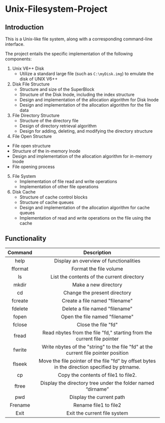 # Unix-Filesystem-Project

## Introduction

This is a Unix-like file system, along with a corresponding command-line interface.

The project entails the specific implementation of the following components:

1. Unix V6++ Disk
   - Utilize a standard large file (such as `C:\myDisk.img`) to emulate the disk of UNIX V6++
2. Disk File Structure
   - Structure and size of the SuperBlock
   - Structure of the Disk Inode, including the index structure
   - Design and implementation of the allocation algorithm for Disk Inode
   - Design and implementation of the allocation algorithm for the file data
3. File Directory Structure
   - Structure of the directory file
   - Design of directory retrieval algorithm
   - Design for adding, deleting, and modifying the directory structure
4.  File Open Structure
   - File open structure
   - Structure of the in-memory Inode
   - Design and implementation of the allocation algorithm for in-memory Inode
   - File opening process
5. File System
   - Implementation of file read and write operations
   - Implementation of other file operations
6. Disk Cache
   - Structure of cache control blocks
   - Structure of cache queues
   - Design and implementation of the allocation algorithm for cache queues
   - Implementation of read and write operations on the file using the cache

## Functionality 

|            Command             |                         Description                          |
| :----------------------------: | :----------------------------------------------------------: |
|              help              |            Display an overview of functionalities            |
|            fformat             |                    Format the file volume                    |
|               ls               |          List the contents of the current directory          |
|        mkdir <dirname>         |                     Make a new directory                     |
|          cd <dirname>          |                 Change the present directory                 |
|       fcreate <filename>       |                Create a file named "filename"                |
|       fdelete <filename>       |                Delete a file named "filename"                |
|        fopen <filename>        |                Open the file named "filename"                |
|          fclose <fd>           |                     Close the file  "fd"                     |
|      fread <fd> <nbytes>       | Read nbytes from the file "fd," starting from the current file pointer |
|  fwrite <fd> <nbytes><string>  | Write nbytes of the "string" to the file "fd" at the current file pointer position |
| flseek <fd> <offset> <ptrname> | Move the file pointer of the file "fd" by offset bytes in the direction specified by ptrname. |
|       cp <file1> <file2>       |             Copy the contents of file1 to file2.             |
|        ftree <dirname>         | Display the directory tree under the folder named “dirname”  |
|              pwd               |                   Display the current path                   |
|    Frename <file1> <file2>     |                    Rename file1 to file2                     |
|              Exit              |                 Exit the current file system                 |

